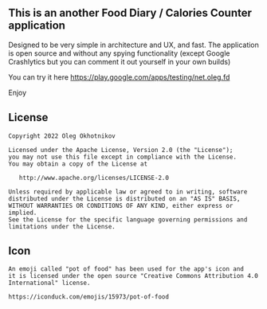 
## This is an another Food Diary / Calories Counter application

Designed to be very simple in architecture and UX, and fast. The application is open source and without any spying functionality
(except Google Crashlytics but you can comment it out yourself in your own builds)

You can try it here https://play.google.com/apps/testing/net.oleg.fd

Enjoy


## License

    Copyright 2022 Oleg Okhotnikov

    Licensed under the Apache License, Version 2.0 (the "License");
    you may not use this file except in compliance with the License.
    You may obtain a copy of the License at

       http://www.apache.org/licenses/LICENSE-2.0

    Unless required by applicable law or agreed to in writing, software
    distributed under the License is distributed on an "AS IS" BASIS,
    WITHOUT WARRANTIES OR CONDITIONS OF ANY KIND, either express or implied.
    See the License for the specific language governing permissions and
    limitations under the License.

## Icon

    An emoji called "pot of food" has been used for the app's icon and 
    it is licensed under the open source "Creative Commons Attribution 4.0 
    International" license.
    
    https://iconduck.com/emojis/15973/pot-of-food

